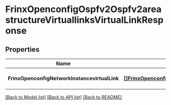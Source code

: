 # FrinxOpenconfigOspfv2Ospfv2areastructureVirtuallinksVirtualLinkResponse

## Properties
Name | Type | Description | Notes
------------ | ------------- | ------------- | -------------
**FrinxOpenconfigNetworkInstancevirtualLink** | [**[]FrinxOpenconfigOspfv2Ospfv2areastructureVirtuallinksVirtualLink**](frinx.openconfig.ospfv2.ospfv2areastructure.virtuallinks.VirtualLink.md) |  | [optional] [default to null]

[[Back to Model list]](../README.md#documentation-for-models) [[Back to API list]](../README.md#documentation-for-api-endpoints) [[Back to README]](../README.md)


